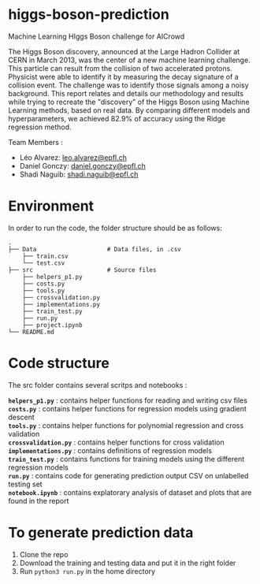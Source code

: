 # higgs-boson-prediction
Machine Learning HIggs Boson challenge for AICrowd

The Higgs Boson discovery, announced at the Large Hadron Collider at CERN in March 2013, was the center of a new machine learning challenge. This particle can result from the collision of two accelerated protons. Physicist were able to identify it by measuring the decay signature of a collision event. The challenge was to identify those signals among a noisy background. This report relates and details our methodology and results while trying to recreate the "discovery" of the Higgs Boson using Machine Learning methods, based on real data. By comparing different models and hyperparameters, we achieved $82.9\%$ of accuracy using the Ridge regression method.

Team Members : 
* Léo Alvarez: leo.alvarez@epfl.ch  
* Daniel Gonczy: daniel.gonczy@epfl.ch
* Shadi Naguib: shadi.naguib@epfl.ch

# Environment
In order to run the code, the folder structure should be as follows: 

    .
    ├── Data                    # Data files, in .csv
        ├── train.csv
        └── test.csv
    ├── src                     # Source files
        ├── helpers_p1.py
        ├── costs.py
        ├── tools.py
        ├── crossvalidation.py
        ├── implementations.py
        ├── train_test.py
        ├── run.py
        ├── project.ipynb
    └── README.md


# Code structure
The src folder contains several scritps and notebooks : 

**`helpers_p1.py`** : contains helper functions for reading and writing csv files  
**`costs.py`** : contains helper functions for regression models using gradient descent  
**`tools.py`** : contains helper functions for polynomial regression and cross validation  
**`crossvalidation.py`** : contains helper functions for cross validation  
**`implementations.py`** : contains definitions of regression models  
**`train_test.py`** : contains functions for training models using the different regression models  
**`run.py`** : contains code for generating prediction output CSV on unlabelled testing set   
**`notebook.ipynb`** : contains explatorary analysis of dataset and plots that are found in the report

# To generate prediction data

1. Clone the repo
2. Download the training and testing data and put it in the right folder 
3. Run `python3 run.py` in the home directory
